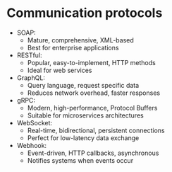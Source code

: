 # Communication protocols
-   SOAP: 
    - Mature, comprehensive, XML-based
    - Best for enterprise applications 
-   RESTful: 
    - Popular, easy-to-implement, HTTP methods 
    - Ideal for web services 
-   GraphQL: 
    - Query language, request specific data 
    - Reduces network overhead, faster responses 
-   gRPC: 
    - Modern, high-performance, Protocol Buffers 
    - Suitable for microservices architectures 
-   WebSocket: 
    - Real-time, bidirectional, persistent connections 
    - Perfect for low-latency data exchange 
-   Webhook: 
    - Event-driven, HTTP callbacks, asynchronous 
    - Notifies systems when events occur

